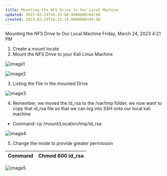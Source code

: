 ```yaml
---
title: Mounting the NFS Drive to Our Local Machine
updated: 2023-03-24T16:33:08.0000000+04:00
created: 2023-03-24T16:21:19.0000000+04:00
---
```


Mounting the NFS Drive to Our Local Machine
Friday, March 24, 2023
4:21 PM

1.  Create a mount locate
2.  Mount the NFS Drive to your Kali Linux Machine

![image1](image1-241.png)

![image2](image2-106.png)

3.  Listing the File in the mounted Drive

![image3](image3-67.png)

4.  Remember, we moved the Id_rsa to the /var/tmp folder, we now want to copy that id_rsa file so that we can log into SSH onto our local kali machine

- Command: cp /mount/Location/tmp/id_rsa

![image4](image4-44.png)

5.  Change the mode to provide greater permission

| Command | Chmod 600 id_rsa |
|---------|------------------|

![image5](image5-29.png)

